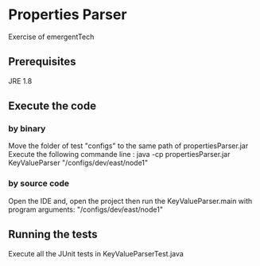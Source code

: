 # Properties Parser

Exercise of emergentTech

## Prerequisites
JRE 1.8

## Execute the code
### by binary
Move the folder of test "configs" to the same path of propertiesParser.jar
Execute the following commande line :
java -cp propertiesParser.jar KeyValueParser "/configs/dev/east/node1"

### by source code
Open the IDE and, open the project then run the KeyValueParser.main with program arguments: "/configs/dev/east/node1"


## Running the tests
Execute all the JUnit tests in KeyValueParserTest.java
